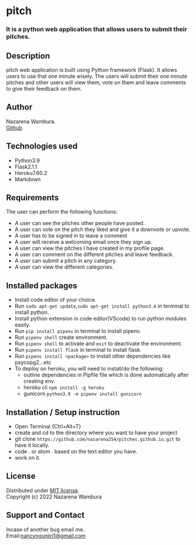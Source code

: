 # pitch
### It is a python web application that allows users to submit their pitches. 

<!-- ### NewsHub Homepage
![](./app/static/images/newshubimg.png "newsapp homepage") -->

## Description
pitch web application is built using Python framework (Flask). It allows users to use that one minute wisely. The users will submit their one minute pitches and other users will view them, vote on them and leave comments to give their feedback on them.

## Author
Nazarena Wambura.</br>
[Github](https://github.com/nazarena254)

## Technologies used
* Python3.9
* Flask2.1.1
* Heroku7.60.2
* Markdown


## Requirements
The user can perform the following functions:

- A user can see the pitches other people have posted.
- A user can vote on the pitch they liked and give it a downvote or upvote.
- A user has to be signed in to leave a comment
- A user will receive a welcoming email once they sign up.
- A user can view the pitches I have created in my profile page.
- A user can comment on the different pitches and leave feedback.
- A user can submit a pitch in any category.
- A user can view the different categories.


## Installed packages
* Install code editor of your choice.
* Run `sudo apt-get update`,`sudo apt-get install python3.6` in terminal to install python.
* Install python extension in code editor(VScode) to run python modules easily.
* Run `pip install pipenv` in terminal to install pipenv.
* Run `pipenv shell` create environment.
* Run `pipenv shell` to activate  and `exit` to deactivate the environment.
* Run `pipenv install flask` in terminal to install flask. 
* Run `pipenv install <package>` to install other dependencies like psycopg2...etc
* To deploy on heroku, you will need to install/do the following:
   - outline dependencies in Pipfile file which is done automatically after creating env. 
   - heroku cli `npm install -g heroku`
   - gunicorn  `python3.9 -m pipenv install gunicorn`
 

## Installation / Setup instruction
* Open Terminal {Ctrl+Alt+T}
* create and cd to the directory where you want to have your project
* git clone `https://github.com/nazarena254/pitches.github.io.git` to have it locally.
* code . or atom . based on the text editor you have.
* work on it.

## License
Distributed under [MIT license](https://github.com/nazarena254/pitch.github.io/blob/master/LICENSE).</br>
Copyright (c) 2022 Nazarena Wambura

## Support and Contact
Incase of another bug email me.</br>
Email:<nancyngunjiri1@gmail.com>
